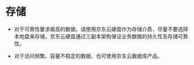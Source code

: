 # 存储

* 对于可靠性要求极高的数据，请使用京东云硬盘作为存储介质，尽量不要选择本地盘来存储，京东云硬盘通过三副本架构保证业务数据的持久性及存储可靠性。

* 对于访问频繁、容量不稳定的数据，也可使用京东云数据库产品。
